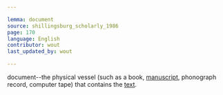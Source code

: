 ```yaml
---

lemma: document
source: shillingsburg_scholarly_1986
page: 170
language: English
contributor: wout
last_updated_by: wout

---
```


document--the physical vessel (such as a book, [manuscript](manuscript.html), phonograph record, computer tape) that contains the [text](text.html).
